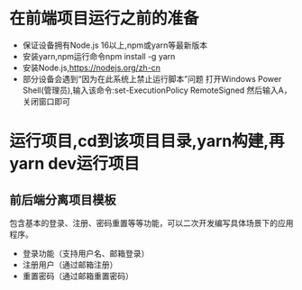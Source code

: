 # 在前端项目运行之前的准备
* 保证设备拥有Node.js 16以上,npm或yarn等最新版本
* 安装yarn,npm运行命令npm install -g yarn
* 安装Node.js,https://nodejs.org/zh-cn
* 部分设备会遇到“因为在此系统上禁止运行脚本”问题
打开Windows Power Shell(管理员),输入该命令:set-ExecutionPolicy RemoteSigned
然后输入A，关闭窗口即可

# 运行项目,cd到该项目目录,yarn构建,再yarn dev运行项目

## 前后端分离项目模板

包含基本的登录、注册、密码重置等等功能，可以二次开发编写具体场景下的应用程序。

* 登录功能（支持用户名、邮箱登录）
* 注册用户（通过邮箱注册）
* 重置密码（通过邮箱重置密码）

